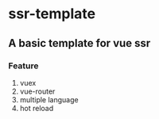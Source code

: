 # ssr-template
## A basic template for vue ssr
### Feature
1. vuex
2. vue-router
3. multiple language
4. hot reload
